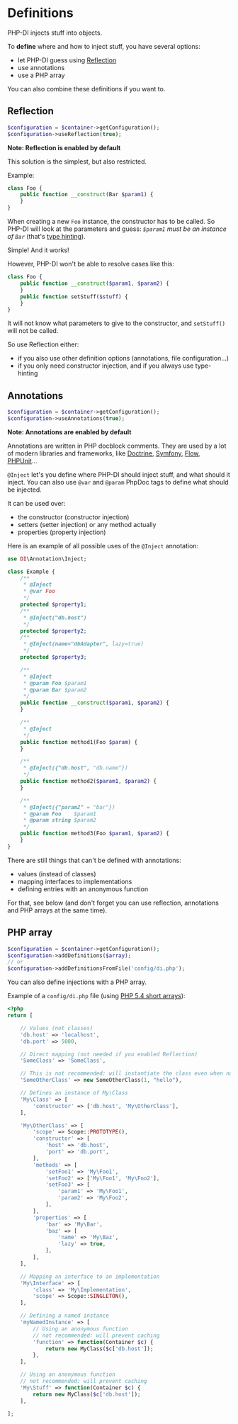 # Definitions

PHP-DI injects stuff into objects.

To **define** where and how to inject stuff, you have several options:

- let PHP-DI guess using [Reflection](http://www.php.net/manual/en/book.reflection.php)
- use annotations
- use a PHP array

You can also combine these definitions if you want to.



## Reflection

```php
$configuration = $container->getConfiguration();
$configuration->useReflection(true);
```

**Note: Reflection is enabled by default**

This solution is the simplest, but also restricted.

Example:

```php
class Foo {
    public function __construct(Bar $param1) {
    }
}
```

When creating a new `Foo` instance, the constructor has to be called. So PHP-DI will look at the parameters and guess: *`$param1` must be an instance of `Bar`* (that's [type hinting](http://www.php.net/manual/en/language.oop5.typehinting.php)).

Simple! And it works!

However, PHP-DI won't be able to resolve cases like this:

```php
class Foo {
    public function __construct($param1, $param2) {
    }
    public function setStuff($stuff) {
    }
}
```

It will not know what parameters to give to the constructor, and `setStuff()` will not be called.

So use Reflection either:

- if you also use other definition options (annotations, file configuration…)
- if you only need constructor injection, and if you always use type-hinting


## Annotations

```php
$configuration = $container->getConfiguration();
$configuration->useAnnotations(true);
```

**Note: Annotations are enabled by default**

Annotations are written in PHP docblock comments. They are used by a lot of modern libraries and frameworks, like [Doctrine](http://docs.doctrine-project.org/projects/doctrine-orm/en/latest/index.html), [Symfony](http://symfony.com/), [Flow](http://flow.typo3.org/), [PHPUnit](http://www.phpunit.de/manual/3.7/en/)…

`@Inject` let's you define where PHP-DI should inject stuff, and what should it inject. You can also use `@var` and `@param` PhpDoc tags to define what should be injected.

It can be used over:

- the constructor (constructor injection)
- setters (setter injection) or any method actually
- properties (property injection)

Here is an example of all possible uses of the `@Inject` annotation:

```php
use DI\Annotation\Inject;

class Example {
    /**
     * @Inject
     * @var Foo
     */
    protected $property1;
    /**
     * @Inject("db.host")
     */
    protected $property2;
    /**
     * @Inject(name="dbAdapter", lazy=true)
     */
    protected $property3;

    /**
     * @Inject
     * @param Foo $param1
     * @param Bar $param2
     */
    public function __construct($param1, $param2) {
    }

    /**
     * @Inject
     */
    public function method1(Foo $param) {
    }

    /**
     * @Inject({"db.host", "db.name"})
     */
    public function method2($param1, $param2) {
    }

    /**
     * @Inject({"param2" = "bar"})
     * @param Foo    $param1
     * @param string $param2
     */
    public function method3(Foo $param1, $param2) {
    }
}
```

There are still things that can't be defined with annotations:

- values (instead of classes)
- mapping interfaces to implementations
- defining entries with an anonymous function

For that, see below (and don't forget you can use reflection, annotations and PHP arrays at the same time).


## PHP array

```php
$configuration = $container->getConfiguration();
$configuration->addDefinitions($array);
// or
$configuration->addDefinitionsFromFile('config/di.php');
```

You can also define injections with a PHP array.

Example of a `config/di.php` file (using [PHP 5.4 short arrays](http://php.net/manual/en/migration54.new-features.php)):

```php
<?php
return [

    // Values (not classes)
    'db.host' => 'localhost',
    'db.port' => 5000,

    // Direct mapping (not needed if you enabled Reflection)
    'SomeClass' => 'SomeClass',

    // This is not recommended: will instantiate the class even when not used, prevents caching
    'SomeOtherClass' => new SomeOtherClass(1, "hello"),

    // Defines an instance of My\Class
    'My\Class' => [
        'constructor' => ['db.host', 'My\OtherClass'],
    ],

    'My\OtherClass' => [
        'scope' => Scope::PROTOTYPE(),
        'constructor' => [
            'host' => 'db.host',
            'port' => 'db.port',
        ],
        'methods' => [
            'setFoo1' => 'My\Foo1',
            'setFoo2' => ['My\Foo1', 'My\Foo2'],
            'setFoo3' => [
                'param1' => 'My\Foo1',
                'param2' => 'My\Foo2',
            ],
        ],
        'properties' => [
            'bar' => 'My\Bar',
            'baz' => [
                'name' => 'My\Baz',
                'lazy' => true,
            ],
        ],
    ],

    // Mapping an interface to an implementation
    'My\Interface' => [
        'class' => 'My\Implementation',
        'scope' => Scope::SINGLETON(),
    ],

    // Defining a named instance
    'myNamedInstance' => [
        // Using an anonymous function
        // not recommended: will prevent caching
        'function' => function(Container $c) {
            return new MyClass($c['db.host']);
        },
    ],

    // Using an anonymous function
    // not recommended: will prevent caching
    'My\Stuff' => function(Container $c) {
        return new MyClass($c['db.host']);
    ],

];
```
